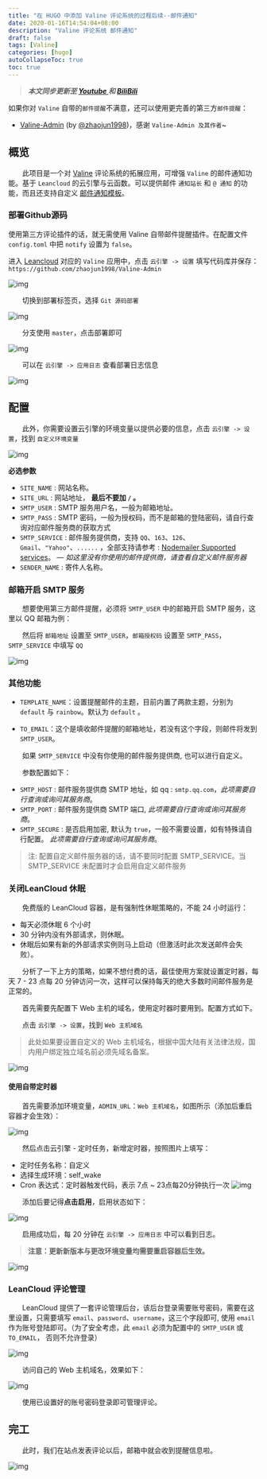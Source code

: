 ```yaml
---
title: "在 HUGO 中添加 Valine 评论系统的过程后续--邮件通知"
date: 2020-01-16T14:54:04+08:00
description: "Valine 评论系统 邮件通知"
draft: false
tags: [Valine]
categories: [hugo]
autoCollapseToc: true
toc: true
---
```


<!--more-->

> ***本文同步更新至 [Youtube ](https://youtu.be/y45Y_bYHBk8) 和 [BiliBili ](https://www.bilibili.com/video/av84409002/)***

如果你对 `Valine` 自带的`邮件提醒`不满意，还可以使用更完善的第三方`邮件提醒`：

- [Valine-Admin](https://github.com/zhaojun1998/Valine-Admin) (by [@zhaojun1998](https://github.com/zhaojun1998/Valine-Admin))，感谢 `Valine-Admin 及其作者`~

## 概览

　　此项目是一个对 [Valine](https://valine.js.org/) 评论系统的拓展应用，可增强 `Valine` 的邮件通知功能。基于 `Leancloud` 的云引擎与云函数。可以提供邮件 `通知站长` 和 `@ 通知` 的功能，而且还支持自定义 [邮件通知模板](https://github.com/zhaojun1998/Valine-Admin/blob/master/高级配置.md#邮件通知展示)。　

### 部署Github源码

使用第三方评论插件的话，就无需使用 Valine 自带邮件提醒插件。在配置文件 `config.toml` 中把 `notify` 设置为 `false`。

进入 [Leancloud](https://leancloud.cn/dashboard/applist.html#/apps) 对应的 `Valine` 应用中，点击 `云引擎 -> 设置` 填写代码库并保存：`https://github.com/zhaojun1998/Valine-Admin`

![img](/Images/ValineComments/1.png)

　　切换到部署标签页，选择 `Git 源码部署`

![img](/Images/ValineComments/2.png)

　　分支使用 `master`，点击部署即可

![img](/Images/ValineComments/3.png)

　　可以在 `云引擎 -> 应用日志` 查看部署日志信息

![img](/Images/ValineComments/4.png)



## 配置

　　此外，你需要设置云引擎的环境变量以提供必要的信息，点击 `云引擎 -> 设置`，找到 `自定义环境变量`

![img](/Images/ValineComments/5.png)

**必选参数**

- `SITE_NAME` : 网站名称。
- `SITE_URL` : 网站地址， **最后不要加 `/` 。**
- `SMTP_USER` : SMTP 服务用户名，一般为邮箱地址。
- `SMTP_PASS` : SMTP 密码，一般为授权码，而不是邮箱的登陆密码，请自行查询对应邮件服务商的获取方式
- `SMTP_SERVICE` : 邮件服务提供商，支持 `QQ`、`163`、`126`、`Gmail`、`"Yahoo"`、`......` ，全部支持请参考 : [Nodemailer Supported services](https://nodemailer.com/smtp/well-known/#supported-services)。 — *如这里没有你使用的邮件提供商，请查看自定义邮件服务器*
- `SENDER_NAME` : 寄件人名称。



### 邮箱开启 SMTP 服务

　　想要使用第三方邮件提醒，必须将 `SMTP_USER` 中的邮箱开启 SMTP 服务，这里以 QQ 邮箱为例：

　　然后将 `邮箱地址` 设置至 `SMTP_USER`，`邮箱授权码` 设置至 `SMTP_PASS`，`SMTP_SERVICE` 中填写 `QQ`

![img](/Images/ValineComments/6.png)



### 其他功能

- `TEMPLATE_NAME`：设置提醒邮件的主题，目前内置了两款主题，分别为 `default` 与 `rainbow`。默认为 `default` 。

- `TO_EMAIL`：这个是填收邮件提醒的邮箱地址，若没有这个字段，则邮件将发到`SMTP_USER`。

　　如果 `SMTP_SERVICE` 中没有你使用的邮件服务提供商, 也可以进行自定义。

　　参数配置如下：

- `SMTP_HOST` : 邮件服务提供商 SMTP 地址，如 qq : `smtp.qq.com`，*此项需要自行查询或询问其服务商*。
- `SMTP_PORT` : 邮件服务提供商 SMTP 端口, *此项需要自行查询或询问其服务商*。
- `SMTP_SECURE` : 是否启用加密, 默认为 `true`，一般不需要设置，如有特殊请自行配置。 *此项需要自行查询或询问其服务商*。

> 注: 配置自定义邮件服务器的话，请不要同时配置 SMTP_SERVICE。当 SMTP_SERVICE 未配置时才会启用自定义邮件服务



### 关闭LeanCloud 休眠

　　免费版的 LeanCloud 容器，是有强制性休眠策略的，不能 24 小时运行：

- 每天必须休眠 6 个小时
- 30 分钟内没有外部请求，则休眠。
- 休眠后如果有新的外部请求实例则马上启动（但激活时此次发送邮件会失败）。

　　分析了一下上方的策略，如果不想付费的话，最佳使用方案就设置定时器，每天 7 - 23 点每 20 分钟访问一次，这样可以保持每天的绝大多数时间邮件服务是正常的。

　　首先需要先配置下 Web 主机的域名，使用定时器时要用到。配置方式如下。

　　点击 `云引擎 -> 设置`，找到 `Web 主机域名`

> 此处如果要设置自定义的 Web 主机域名，根据中国大陆有关法律法规，国内用户绑定独立域名前必须先域名备案。

![img](/Images/ValineComments/7.png)

#### 使用自带定时器

　　首先需要添加环境变量，`ADMIN_URL`：`Web 主机域名`，如图所示（添加后重启容器才会生效）：

![img](/Images/ValineComments/8.png)

　　然后点击云引擎 - 定时任务，新增定时器，按照图片上填写：

- 定时任务名称：自定义
- 选择生成环境：self_wake
- Cron 表达式：定时器触发代码，表示 7点 ~ 23点每20分钟执行一次
![img](/Images/ValineComments/9.png)

　　添加后要记得**点击启用**，启用状态如下：

![img](/Images/ValineComments/10.png)

　　启用成功后，每 20 分钟在 `云引擎 -> 应用日志` 中可以看到日志。

> **注意：更新新版本与更改环境变量均需要重启容器后生效。**

![img](/Images/ValineComments/11.png)

### LeanCloud 评论管理

　　LeanCloud 提供了一套评论管理后台，该后台登录需要账号密码，需要在这里设置，只需要填写 `email`、`password`、`username`，这三个字段即可, 使用 `email` 作为账号登陆即可。（为了安全考虑，此 `email` 必须为配置中的 `SMTP_USER` 或 `TO_EMAIL`， 否则不允许登录）

![img](/Images/ValineComments/12.png)

　　访问自己的 Web 主机域名，效果如下：


![img](/Images/ValineComments/13.png)

　　使用已设置好的账号密码登录即可管理评论。

## 完工

　　此时，我们在站点发表评论以后，邮箱中就会收到提醒信息啦。

![img](/Images/ValineComments/14.png)

